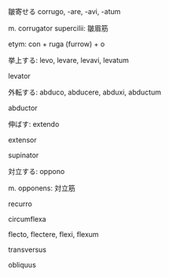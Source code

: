 皺寄せる corrugo, -are, -avi, -atum

m. corrugator supercilii: 皺眉筋

etym: con + ruga (furrow) + o

挙上する: levo, levare, levavi, levatum

levator

外転する: abduco, abducere, abduxi, abductum

abductor

伸ばす: extendo

extensor

supinator

対立する: oppono

m. opponens: 対立筋

recurro

circumflexa

flecto, flectere, flexi, flexum

transversus

obliquus